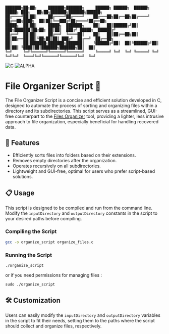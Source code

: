 ```
███████╗██╗██╗     ███████╗███████╗     ██████╗ ██████╗  ██████╗  █████╗ ███╗   ██╗██╗███████╗███████╗██████╗ 
██╔════╝██║██║     ██╔════╝██╔════╝    ██╔═══██╗██╔══██╗██╔════╝ ██╔══██╗████╗  ██║██║╚══███╔╝██╔════╝██╔══██╗
█████╗  ██║██║     █████╗  ███████╗    ██║   ██║██████╔╝██║  ███╗███████║██╔██╗ ██║██║  ███╔╝ █████╗  ██████╔╝
██╔══╝  ██║██║     ██╔══╝  ╚════██║    ██║   ██║██╔══██╗██║   ██║██╔══██║██║╚██╗██║██║ ███╔╝  ██╔══╝  ██╔══██╗
██║     ██║███████╗███████╗███████║    ╚██████╔╝██║  ██║╚██████╔╝██║  ██║██║ ╚████║██║███████╗███████╗██║  ██║
╚═╝     ╚═╝╚══════╝╚══════╝╚══════╝     ╚═════╝ ╚═╝  ╚═╝ ╚═════╝ ╚═╝  ╚═╝╚═╝  ╚═══╝╚═╝╚══════╝╚══════╝╚═╝  ╚═╝
```
![C](https://img.shields.io/badge/C-GCC-purple)
![ALPHA](https://img.shields.io/badge/ALPHA-red) 

# File Organizer Script 🧾

The File Organizer Script is a concise and efficient solution developed in C, designed to automate the process of sorting and organizing files within a directory and its subdirectories. This script serves as a streamlined, GUI-free counterpart to the [Files Organizer](https://github.com/SECRET-GUEST/file_organizer) tool, providing a lighter, less intrusive approach to file organization, especially beneficial for handling recovered data.

## 🌟 Features
- Efficiently sorts files into folders based on their extensions.
- Removes empty directories after the organization.
- Operates recursively on all subdirectories.
- Lightweight and GUI-free, optimal for users who prefer script-based solutions.

## 📋 Usage
This script is designed to be compiled and run from the command line. Modify the `inputDirectory` and `outputDirectory` constants in the script to your desired paths before compiling.

### Compiling the Script
```sh
gcc -o organize_script organize_files.c
```

### Running the Script
```sh
./organize_script
```

or if you need permissions for managing files :
```
sudo ./organize_script
```



## 🛠️ Customization

Users can easily modify the `inputDirectory` and `outputDirectory` variables in the script to fit their needs, setting them to the paths where the script should collect and organize files, respectively.
